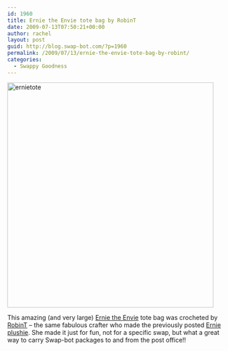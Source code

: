 ```yaml
---
id: 1960
title: Ernie the Envie tote bag by RobinT
date: 2009-07-13T07:50:21+00:00
author: rachel
layout: post
guid: http://blog.swap-bot.com/?p=1960
permalink: /2009/07/13/ernie-the-envie-tote-bag-by-robint/
categories:
  - Swappy Goodness
---
```

[<img src="http://blog.swap-bot.com/wp-content/uploads/2009/07/ernietote.jpg" alt="ernietote" title="ernietote" width="470" height="512" class="alignnone size-full wp-image-1961" />](http://www.flickr.com/photos/robintswaps/3714181602/)

This amazing (and very large) [Ernie the Envie](http://www.flickr.com/photos/robintswaps/3714181602/) tote bag was crocheted by [RobinT](http://www.swap-bot.com/user:RobinT) &#8211; the same fabulous crafter who made the previously posted [Ernie plushie](http://blog.swap-bot.com/2009/06/29/another-adorable-ernie/). She made it just for fun, not for a specific swap, but what a great way to carry Swap-bot packages to and from the post office!!